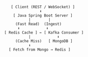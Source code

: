 


            [ Client (REST / WebSocket) ]
                         ⬇
             [ Java Spring Boot Server ]
                    |        |
              (Fast Read)  (Ingest)
               ⬇            ⬇
         [ Redis Cache ] ← [ Kafka Consumer ]
                    |            ⬇
              (Cache Miss)   [ MongoDB ]
                    ⬇
           [ Fetch from Mongo → Redis ]
